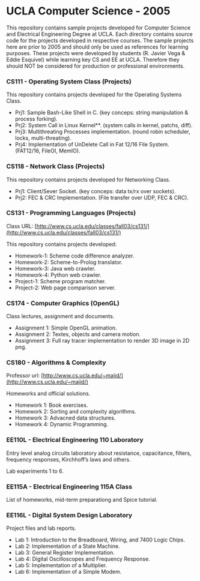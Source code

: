 # UCLA Computer Science - 2005

This repository contains sample projects developed for Computer Science and Electrical Engineering Degree at UCLA. Each directory contains source code for the projects developed in respective courses. The sample projects here are prior to 2005 and should only be used as references for learning purposes. These projects were developed by students (R. Javier Vega & Eddie Esquivel) while learning key CS and EE at UCLA. Therefore they should NOT be considered for production or professional environments.

### CS111 - Operating System Class (Projects)

This repository contains projects developed for the Operating Systems Class.

* Prj1: Sample Bash-Like Shell in C. (key conceps: string manipulation & process forking).
* Prj2: System Call in Linux Kernel**. (system calls in kernel, patchs, diff).
* Prj3: Multithreating Processes implementation. (round robin scheduler, locks, multi-threating).
* Prj4: Implementation of UnDelete Call in Fat 12/16 File System. (FAT12/16, FileOI, MemIO).


### CS118 - Network Class (Projects)

This repository contains projects developed for Networking Class.

* Prj1: Client/Sever Socket. (key conceps: data tx/rx over sockets).
* Prj2: FEC & CRC Implementation. (File transfer over UDP, FEC & CRC).


### CS131 - Programming Languages (Projects)

Class URL: [http://www.cs.ucla.edu/classes/fall03/cs131/](http://www.cs.ucla.edu/classes/fall03/cs131/)

This repository contains projects developed:

* Homework-1: Scheme code difference analyzer.
* Homework-2: Scheme-to-Prolog translator.
* Homework-3: Java web crawler.
* Homework-4: Python web crawler.
* Project-1: Scheme program matcher.
* Project-2: Web page comparison server.


### CS174 - Computer Graphics (OpenGL)

Class lectures, assignment and documents.

* Assignment 1: Simple OpenGL animation.
* Assignment 2: Textes, objects and camera motion.
* Assignment 3: Full ray tracer implementation to render 3D image in 2D png.


### CS180 - Algorithms & Complexity

Professor url: [http://www.cs.ucla.edu/~majid/](http://www.cs.ucla.edu/~majid/)

Homeworks and official solutions.

* Homework 1: Book exercises.
* Homework 2: Sorting and complexity algorithms.
* Homework 3: Advacned data structures.
* Homework 4: Dynamic Programming.



### EE110L - Electrical Engineering 110 Laboratory

Entry level analog circuits laboratory about resistance, capacitance, filters, frequency responses, Kirchhoff’s laws and others.

Lab experiments 1 to 6.


### EE115A - Electrical Engineering 115A Class 

List of homeworks, mid-term preparationg and Spice tutorial.


### EE116L - Digital System Design Laboratory 

Project files and lab reports.

* Lab 1: Introduction to the Breadboard, Wiring, and 7400 Logic Chips.
* Lab 2: Implementation of a State Machine.
* Lab 3: General Register Implementation.
* Lab 4: Digital Oscilloscopes and Frequency Response.
* Lab 5: Implementation of a Multiplier.
* Lab 6: Implementation of a Simple Modem.





